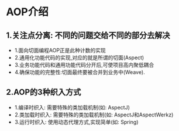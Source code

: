 # AOP介绍

## 1.关注点分离: 不同的问题交给不同的部分去解决
- 1.面向切面编程AOP正是此种计数的实现
- 2.通用化功能代码的实现,对应的就是所谓的切面(Aspect)
- 3.业务功能代码和通用功能代码分开后,可使项目高内聚低耦合
- 4.确保功能的完整性:切面最终要被合并到业务中(Weave).

## 2.AOP的3种织入方式
- 1.编译时织入: 需要特殊的类加载机制(如: AspectJ)
- 2.类加载时织入: 需要特殊的类加载机制(如: AspectJ和AspectWerkz)
- 3.运行时织入: 使用动态代理方式,实现简单(如: Spring)
